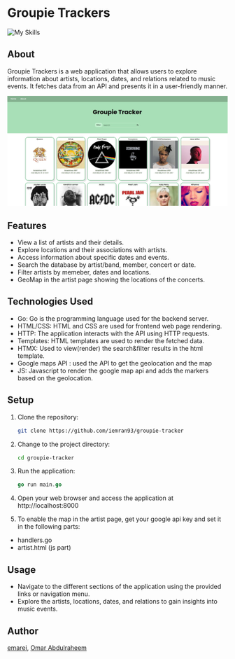 # Groupie Trackers

![My Skills](https://skillicons.dev/icons?i=go,html,css,htmx,js)

## About
Groupie Trackers is a web application that allows users to explore information about artists, locations, dates, and relations related to music events. It fetches data from an API and presents it in a user-friendly manner.

<img src="readmesrc\main page.jpg" width=550px>

## Features
- View a list of artists and their details.
- Explore locations and their associations with artists.
- Access information about specific dates and events.
- Search the database by artist/band, member, concert or date.
- Filter artists by memeber, dates and locations.
- GeoMap in the artist page showing the locations of the concerts.

## Technologies Used
- Go: Go is the programming language used for the backend server.
- HTML/CSS: HTML and CSS are used for frontend web page rendering.
- HTTP: The application interacts with the API using HTTP requests.
- Templates: HTML templates are used to render the fetched data.
- HTMX: Used to view(render) the search&filter results in the html template.
- Google maps API : used the API to get the geolocation and the map
- JS: Javascript to render the google map api and adds the markers based on the geolocation.

## Setup
1. Clone the repository:
   ```bash
   git clone https://github.com/iemran93/groupie-tracker
   ```

2. Change to the project directory:
   ```bash
   cd groupie-tracker
   ```

3. Run the application:
   ```go
   go run main.go
   ```

4. Open your web browser and access the application at http://localhost:8000

5. To enable the map in the artist page, get your google api key and set it in the following parts:
- handlers.go
- artist.html (js part)
## Usage
- Navigate to the different sections of the application using the provided links or navigation menu.
- Explore the artists, locations, dates, and relations to gain insights into music events.

## Author
[emarei](https://github.com/iemran93), [Omar Abdulraheem]()

